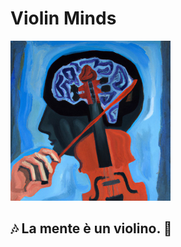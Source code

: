 # Violin Minds

<img src="https://raw.githubusercontent.com/violinminds/.github/main/profile/propics/2023-01-02-2141-compressed.jpg" width="256px" />

## :notes: **La mente &egrave; un violino.** :musical_score:
